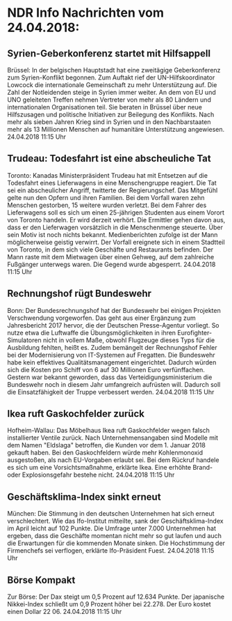 # NDR Info Nachrichten vom 24.04.2018:


## Syrien-Geberkonferenz startet mit Hilfsappell
Brüssel: In der belgischen Hauptstadt hat eine zweitägige Geberkonferenz zum Syrien-Konflikt begonnen. Zum Auftakt rief der UN-Hilfskoordinator Lowcock die internationale Gemeinschaft zu mehr Unterstützung auf. Die Zahl der Notleidenden steige in Syrien immer weiter. An dem von EU und UNO geleiteten Treffen nehmen Vertreter von mehr als 80 Ländern und internationalen Organisationen teil. Sie beraten in Brüssel über neue Hilfszusagen und politische Initiativen zur Beilegung des Konflikts. Nach mehr als sieben Jahren Krieg sind in Syrien und in den Nachbarstaaten mehr als 13 Millionen Menschen auf humanitäre Unterstützung angewiesen. 24.04.2018 11:15 Uhr 

## Trudeau: Todesfahrt ist eine abscheuliche Tat
Toronto: Kanadas Ministerpräsident Trudeau hat mit Entsetzen auf die Todesfahrt eines Lieferwagens in eine Menschengruppe reagiert. Die Tat sei ein abscheulicher Angriff, twitterte der Regierungschef. Das Mitgefühl gelte nun den Opfern und ihren Familien. Bei dem Vorfall waren zehn Menschen gestorben, 15 weitere wurden verletzt. Bei dem Fahrer des Lieferwagens soll es sich um einen 25-jährigen Studenten aus einem Vorort von Toronto handeln. Er wird derzeit verhört. Die Ermittler gehen davon aus, dass er den Lieferwagen vorsätzlich in die Menschenmenge steuerte. Über sein Motiv ist noch nichts bekannt. Medienberichten zufolge ist der Mann möglicherweise geistig verwirrt. Der Vorfall ereignete sich in einem Stadtteil von Toronto, in dem sich viele Geschäfte und Restaurants befinden. Der Mann raste mit dem Mietwagen über einen Gehweg, auf dem zahlreiche Fußgänger unterwegs waren. Die Gegend wurde abgesperrt. 24.04.2018 11:15 Uhr 

## Rechnungshof rügt Bundeswehr
Bonn: Der Bundesrechnungshof hat der Bundeswehr bei einigen Projekten Verschwendung vorgeworfen. Das geht aus einer Ergänzung zum Jahresbericht 2017 hervor, die der Deutschen Presse-Agentur vorliegt. So nutze etwa die Luftwaffe die Übungsmöglichkeiten in ihren Eurofighter-Simulatoren nicht in vollem Maße, obwohl Flugzeuge dieses Typs für die Ausbildung fehlten, heißt es. Zudem bemängelt der Rechnungshof Fehler bei der Modernisierung von IT-Systemen auf Fregatten. Die Bundeswehr habe kein effektives Qualitätsmanagement eingerichtet. Dadurch würden sich die Kosten pro Schiff von 6 auf 30 Millionen Euro verfünffachen. Gestern war bekannt geworden, dass das Verteidigungsministerium die Bundeswehr noch in diesem Jahr umfangreich aufrüsten will. Dadurch soll die Einsatzfähigkeit der Truppe verbessert werden. 24.04.2018 11:15 Uhr 

## Ikea ruft Gaskochfelder zurück
Hofheim-Wallau:	Das Möbelhaus Ikea ruft Gaskochfelder wegen falsch installierter Ventile zurück. Nach Unternehmensangaben sind Modelle mit dem Namen "Eldslaga" betroffen, die Kunden vor dem 1. Januar 2018 gekauft haben. Bei den Gaskochfeldern würde mehr Kohlenmonoxid ausgestoßen, als nach EU-Vorgaben erlaubt sei. Bei dem Rückruf handele es sich um eine Vorsichtsmaßnahme, erklärte Ikea. Eine erhöhte Brand- oder Explosionsgefahr bestehe nicht. 24.04.2018 11:15 Uhr 

## Geschäftsklima-Index sinkt erneut
München: Die Stimmung in den deutschen Unternehmen hat sich erneut verschlechtert. Wie das Ifo-Institut mitteilte, sank der Geschäftsklima-Index im April leicht auf 102 Punkte. Die Umfrage unter 7.000 Unternehmen hat ergeben, dass die Geschäfte momentan nicht mehr so gut laufen und auch die Erwartungen für die kommenden Monate sinken. Die Hochstimmung der Firmenchefs sei verflogen, erklärte Ifo-Präsident Fuest. 24.04.2018 11:15 Uhr 

## Börse Kompakt
Zur Börse: Der Dax steigt um 0,5 Prozent auf 12.634 Punkte. Der japanische Nikkei-Index schließt um 0,9 Prozent höher bei 22.278. Der Euro kostet einen Dollar 22 06. 24.04.2018 11:15 Uhr 
